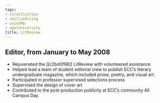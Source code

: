```yaml
---
tags:
- cv/activities
- skill/editing
- unionMO
- age/university
title: LitReview
---
```


## Editor, from January to May 2008

-   Rejuvenated the [[c2bd0f98]] LitReview with volunteered assistance
-   Helped lead a team of student editorial crew to publish ECC’s
    literary undergraduate magazine, which included prose, poetry, and
    visual art.
-   Participated in professor supervised selections process
-   Supervised the design of cover art
-   Contributed to the post-production publicity at ECC’s community All
    Campus Day.
